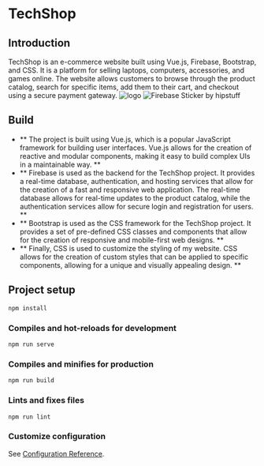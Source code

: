 # TechShop

## Introduction 
TechShop is an e-commerce website built using Vue.js, Firebase, Bootstrap, and CSS. It is a platform for selling laptops, computers, accessories, and games online. The website allows customers to browse through the product catalog, search for specific items, add them to their cart, and checkout using a secure payment gateway.
![logo](https://user-images.githubusercontent.com/107917621/224542699-c9e0158c-0298-4d81-850b-79a00f8a45de.png)
![Firebase Sticker by hipstuff](https://user-images.githubusercontent.com/107917621/224542726-3add318b-bb41-4f42-b7a5-fc079c807f5d.jpg)

## Build 
* ** The project is built using Vue.js, which is a popular JavaScript framework for building user interfaces. Vue.js allows for the creation of reactive and modular components, making it easy to build complex UIs in a maintainable way. **
* ** Firebase is used as the backend for the TechShop project. It provides a real-time database, authentication, and hosting services that allow for the creation of a fast and responsive web application. The real-time database allows for real-time updates to the product catalog, while the authentication services allow for secure login and registration for users. **
* ** Bootstrap is used as the CSS framework for the TechShop project. It provides a set of pre-defined CSS classes and components that allow for the creation of responsive and mobile-first web designs. **
* ** Finally, CSS is used to customize the styling of my website. CSS allows for the creation of custom styles that can be applied to specific components, allowing for a unique and visually appealing design. **

## Project setup
```
npm install
```

### Compiles and hot-reloads for development
```
npm run serve
```

### Compiles and minifies for production
```
npm run build
```

### Lints and fixes files
```
npm run lint
```
### Customize configuration
See [Configuration Reference](https://cli.vuejs.org/config/).
